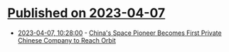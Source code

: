 # [Published on 2023-04-07](index.md)

* [2023-04-07, 10:28:00](https://soylentnews.org/article.pl?sid=23/04/06/1243217&from=rss) - [China's Space Pioneer Becomes First Private Chinese Company to Reach Orbit](https://soylentnews.org/article.pl?sid=23/04/06/1243217&from=rss)
